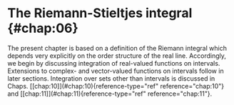 # The Riemann-Stieltjes integral {#chap:06}

The present chapter is based on a definition of the Riemann integral
which depends very explicitly on the order structure of the real line.
Accordingly, we begin by discussing integration of real-valued functions
on intervals. Extensions to complex- and vector-valued functions on
intervals follow in later sections. Integration over sets other than
intervals is discussed in Chaps.
\[\[chap:10\]](#chap:10){reference-type="ref" reference="chap:10"} and
\[\[chap:11\]](#chap:11){reference-type="ref" reference="chap:11"}.
